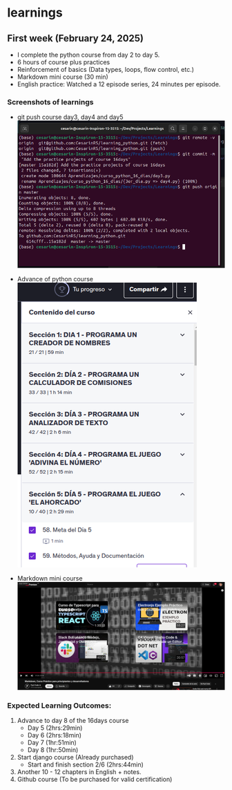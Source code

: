 # learnings

## First week (February 24, 2025)
- I complete the python course from day 2 to day 5.
- 6 hours of course plus practices
- Reinforcement of basics (Data types, loops, flow control, etc.)
- Markdown mini course (30 min)
- English practice: Watched a 12 episode series, 24 minutes per episode.

### Screenshots of learnings
* git push course day3, day4 and day5
![git push course day3, day4 and day5](SS_02.24.25_terminal.png "terminal_pic")

* Advance of python course
![Course develop](SS_02.24.25_course.png "Python_course")

* Markdown mini course 
![markdown course](SS_02.24.25_mdcourse.png "Markdown_course")

### Expected Learning Outcomes:
1. Advance to day 8 of the 16days course
   * Day 5 (2hrs:29min) 
   * Day 6 (2hrs:18min)
   * Day 7 (1hr:51min)
   * Day 8 (1hr:50min)
2. Start django course (Already purchased)
   * Start and finish section 2/6 (2hrs:44min)
3. Another 10 - 12 chapters in English + notes.
4. Github course (To be purchased for valid certification)


